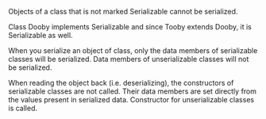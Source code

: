 Objects of a class that is not marked Serializable cannot be serialized.

Class Dooby implements Serializable and since Tooby extends Dooby, it is Serializable as well.

When you serialize an object of class, only the data members of serializable classes will be serialized. Data members of unserializable classes will not be serialized.

When reading the object back (i.e. deserializing), the constructors of serializable classes are not called. Their data members are set directly from the values present in serialized data. Constructor for unserializable classes is called.
